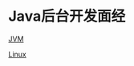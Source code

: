 # Java后台开发面经

[JVM](https://github.com/Linus1949/LeetCode/blob/master/%E9%9D%A2%E8%AF%95.md)

[Linux](https://github.com/Linus1949/LeetCode/blob/master/%E9%9D%A2%E7%BB%8F/Linux.md)
